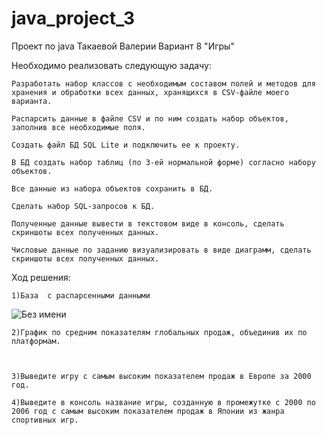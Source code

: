# java_project_3
Проект по java Такаевой Валерии Вариант 8 "Игры" 

Необходимо реализовать следующую задачу:

    Разработать набор классов с необходимым составом полей и методов для хранения и обработки всех данных, хранящихся в CSV-файле моего варианта.

    Распарсить данные в файле CSV и по ним создать набор объектов, заполнив все необходимые поля.

    Создать файл БД SQL Lite и подключить ее к проекту.

    В БД создать набор таблиц (по 3-ей нормальной форме) согласно набору объектов.

    Все данные из набора объектов сохранить в БД.

    Сделать набор SQL-запросов к БД.

    Полученные данные вывести в текстовом виде в консоль, сделать скриншоты всех полученных данных.

    Числовые данные по заданию визуализировать в виде диаграмм, сделать скриншоты всех полученных данных.

   
Ход решения:

    1)База  с распарсенными данными
    
![Без имени](https://github.com/whylera4ka/java_project_3/assets/155954932/520972ab-da81-499d-ac80-695f80c3d9a4)

    2)График по средним показателям глобальных продаж, объединив их по платформам.


    
    3)Выведите игру с самым высоким показателем продаж в Европе за 2000 год.
    
    4)Выведите в консоль название игры, созданную в промежутке с 2000 по 2006 год с самым высоким показателем продаж в Японии из жанра спортивных игр.
